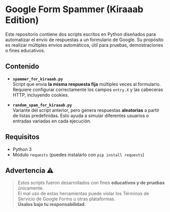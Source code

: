 # Google Form Spammer (Kiraaab Edition)

Este repositorio contiene dos scripts escritos en Python diseñados para automatizar el envío de respuestas a un formulario de Google. Su propósito es realizar múltiples envíos automáticos, útil para pruebas, demostraciones o fines educativos.

## Contenido

- **`spammer_for_kiraaab.py`**  
  Script que envía **la misma respuesta fija** múltiples veces al formulario. Requiere configurar correctamente los campos `entry.X` y las cabeceras HTTP, incluyendo cookies.

- **`random_spam_for_kiraaab.py`**  
  Variante del script anterior, pero genera respuestas **aleatorias** a partir de listas predefinidas. Esto ayuda a simular diferentes usuarios o entradas variadas en cada ejecución.

## Requisitos

- Python 3
- Módulo `requests` (puedes instalarlo con `pip install requests`)

## Advertencia ⚠️

> Estos scripts fueron desarrollados con fines **educativos y de pruebas** únicamente.  
> El mal uso de estas herramientas puede violar los Términos de Servicio de Google Forms u otras plataformas.  
> **Úsalos bajo tu responsabilidad.**

